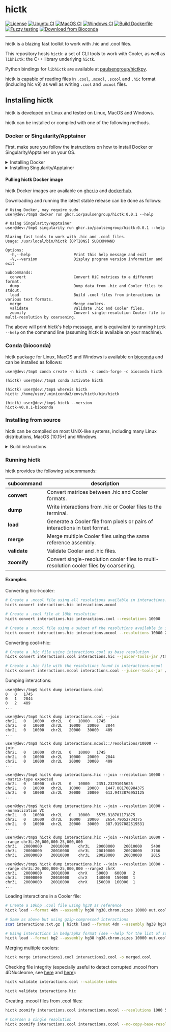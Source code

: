 <!--
Copyright (C) 2023 Roberto Rossini <roberros@uio.no>

SPDX-License-Identifier: MIT
-->

# hictk

[![License](https://img.shields.io/badge/license-MIT-green)](./LICENSE)
[![Ubuntu CI](https://github.com/paulsengroup/hictk/actions/workflows/ubuntu-ci.yml/badge.svg)](https://github.com/paulsengroup/hictk/actions/workflows/ubuntu-ci.yml)
[![MacOS CI](https://github.com/paulsengroup/hictk/actions/workflows/macos-ci.yml/badge.svg)](https://github.com/paulsengroup/hictk/actions/workflows/macos-ci.yml)
[![Windows CI](https://github.com/paulsengroup/hictk/actions/workflows/windows-ci.yml/badge.svg)](https://github.com/paulsengroup/hictk/actions/workflows/windows-ci.yml)
[![Build Dockerfile](https://github.com/paulsengroup/hictk/actions/workflows/build-dockerfile.yml/badge.svg)](https://github.com/paulsengroup/hictk/actions/workflows/build-dockerfile.yml)
[![Fuzzy testing](https://github.com/paulsengroup/hictk/actions/workflows/fuzzy-testing.yml/badge.svg)](https://github.com/paulsengroup/hictk/actions/workflows/fuzzy-testing.yml)
[![Download from Bioconda](https://img.shields.io/conda/vn/bioconda/hictk?label=bioconda&logo=Anaconda)](https://anaconda.org/bioconda/hictk)

<!-- [![Zenodo DOI]()]() -->
---

hictk is a blazing fast toolkit to work with .hic and .cool files.

This repository hosts `hictk`: a set of CLI tools to work with Cooler, as well as `libhictk`: the C++ library underlying `hictk`.

Python bindings for `libhictk` are available at [paulsengroup/hictkpy](https://github.com/paulsengroup/hictkpy).

hictk is capable of reading files in `.cool`, `.mcool`, `.scool` and `.hic` format (including hic v9) as well as writing `.cool` and `.mcool` files.

## Installing hictk

hictk is developed on Linux and tested on Linux, MacOS and Windows.

hictk can be installed or compiled with one of the following methods.

### Docker or Singularity/Apptainer

First, make sure you follow the instructions on how to install Docker or Singularity/Apptainer on your OS.

<details>
<summary>Installing Docker</summary>

The following instructions assume you have root/admin permissions.

- [Linux](https://docs.docker.com/desktop/install/linux-install/#generic-installation-steps/)
- [MacOS](https://docs.docker.com/desktop/install/mac-install/)
- [Windows](https://docs.docker.com/desktop/install/windows-install/)

On some Linux distributions just installing Docker is not enough.
You also need to start (and optionally enable) the appropriate service(s).
This is usually done with one of the following:

```bash
sudo systemctl start docker
sudo systemctl start docker.service
```

Refer to [Docker](https://docs.docker.com/engine/install/) or your distribution documentation for more details.

</details>

<details>
<summary>Installing Singularity/Apptainer</summary>

The following instructions assume you have root/admin permissions.

Apptainer can be easily installed using your system package manager.

[Here](https://apptainer.org/docs/admin/main/installation.html#install-from-pre-built-packages) you can find instructions for common Linux distributions such as Ubuntu.

Even if your distribution is not listed in the above documentation, your system package manager likely includes a package for Singularity or Apptainer. If this is not the case, then you must install Apptainer from source (instructions available [here](https://github.com/apptainer/apptainer/blob/release-1.1/INSTALL.md)).

</details>

#### Pulling hictk Docker image

hictk Docker images are available on [ghcr.io](https://github.com/paulsengroup/hictk/pkgs/container/hictk)
and [dockerhub](https://hub.docker.com/repository/docker/paulsengroup/hictk).

Downloading and running the latest stable release can be done as follows:

```console
# Using Docker, may require sudo
user@dev:/tmp$ docker run ghcr.io/paulsengroup/hictk:0.0.1 --help

# Using Singularity/Apptainer
user@dev:/tmp$ singularity run ghcr.io/paulsengroup/hictk:0.0.1 --help

Blazing fast tools to work with .hic and .cool files.
Usage: /usr/local/bin/hictk [OPTIONS] SUBCOMMAND

Options:
  -h,--help                   Print this help message and exit
  -V,--version                Display program version information and exit

Subcommands:
  convert                     Convert HiC matrices to a different format.
  dump                        Dump data from .hic and Cooler files to stdout.
  load                        Build .cool files from interactions in various text formats.
  merge                       Merge coolers.
  validate                    Validate .hic and Cooler files.
  zoomify                     Convert single-resolution Cooler file to multi-resolution by coarsening.
```

The above will print hictk's help message, and is equivalent to running `hictk --help` on the command line (assuming hictk is available on your machine).


### Conda (bioconda)

hictk package for Linux, MacOS and Windows is available on [bioconda](https://anaconda.org/bioconda/hictk) and can be installed as follows:

```console
user@dev:/tmp$ conda create -n hictk -c conda-forge -c bioconda hictk

(hictk) user@dev:/tmp$ conda activate hictk

(hictk) user@dev:/tmp$ whereis hictk
hictk: /home/user/.miniconda3/envs/hictk/bin/hictk

(hictk) user@dev:/tmp$ hictk --version
hictk-v0.0.1-bioconda
```

### Installing from source


hictk can be compiled on most UNIX-like systems, including many Linux distributions, MacOS (10.15+) and Windows.

<details>
<summary>Build instructions</summary>

## Build instructions

Instructions assume hictk is being built on a UNIX environment.

Building on Windows follows the same logic but some of the commands may be slightly different.

### Build requirements

Compiling hictk requires a compiler toolchain supporting C++17, such as:

- GCC 8+
- Clang 8+
- Apple-Clang 10.0+

Furthermore, the following tools are required:
- CMake 3.25+
- Conan 2+
- git 2.7+
- make or ninja
- Python3.6+ (including `pip`, required to install Conan)


We recommend to install CMake and Conan in a Python [virtualenv](https://virtualenvwrapper.readthedocs.io/en/stable/), but you are of course free to install the build dependencies in any way you want.

```bash
python3 -m venv /tmp/venv
/tmp/venv/bin/python3 -m pip install pip setuptools --upgrade
/tmp/venv/bin/python3 -m pip  install 'cmake>=3.25' 'conan>=2' ninja

# NOTE: It's important to activate the venv after installing CMake
. /tmp/venv/bin/activate

whereis cmake  # cmake: /tmp/venv/bin/cmake
whereis conan  # conan: /tmp/venv/bin/conan
whereis ninja  # ninja: /tmp/venv/bin/ninja

cmake --version
conan --version

# Detect compiler toolchain. It is usually a good idea to explicitly set CC and CXX
CC=gcc CXX=g++ conan profile detect --force
```

#### Getting the source code

Download from the [Release](https://github.com/paulsengroup/hictk/releases) page (recommended).
```bash
mkdir /tmp/hictk
curl -L 'https://github.com/paulsengroup/hictk/archive/refs/tags/v0.0.1.tar.gz' | tar --strip-components=1 -C /tmp/hictk -xzf -
```

Using git.
```bash
git clone https://github.com/paulsengroup/hictk.git /tmp/hictk

cd /tmp/hictk
git checkout v0.0.1  # Skip this step if you want to build the latest commit from main
```

#### Compiling hictk

```bash
# Activate venv
. /tmp/venv/bin/activate

# Set these variables to the number of CPU cores available on your machine
# You can check this with e.g.
# python -c 'import multiprocessing as mp; print(mp.cpu_count())')
export CONAN_CPU_COUNT=8
export CMAKE_BUILD_PARALLEL_LEVEL=8

# Install/build dependencies with Conan
conan install --build=missing \
              -pr default \
              -s build_type=Release \
              -s compiler.cppstd=17 \
              --output-folder=./build/ \
              .

# This may take a while, as CMake will run Conan to build hictk dependencies.
# Do not pass -G Ninja if you want CMake to use make instead of ninja
cmake -DCMAKE_BUILD_TYPE=Release \
      -DCMAKE_PREFIX_PATH="$PWD/build" \
      -DHICTK_ENABLE_TESTING=ON \
      -DHICTK_BUILD_TOOLS=ON \
      -G Ninja \
      -S /tmp/hictk \
      -B /tmp/hictk/build

cmake --build /tmp/hictk/build
```

To override the default compiler used by CMake, pass the following arguments to the first CMake command: `-DCMAKE_C_COMPILER=path/to/cc -DCMAKE_CXX_COMPILER=path/to/c++`

We highly recommend using the same compiler when running Conan and CMake.

## Running automated tests

Steps outlined in this section are optional but highly recommended.

#### Unit tests

```bash
# Activate venv
. /tmp/venv/bin/activate

cd /tmp/hictk
ctest --test-dir build/   \
      --schedule-random   \
      --output-on-failure \
      --no-tests=error    \
      --timeout 120       \
      -j8  # Change this to the number of available CPU cores
```

A successful run of the test suite will produce an output like the following:
```console
user@dev:/tmp/hictk$ ctest --test-dir build/ ...
...
63/70 Test #21: Cooler: init files - SHORT .......................................   Passed    0.02 sec
64/70 Test #57: HiC: pixel selector fetch (observed NONE BP 10000) - LONG ........   Passed    1.53 sec
65/70 Test  #5: Cooler: index validation - SHORT .................................   Passed    3.83 sec
66/70 Test #17: Cooler: index validation - SHORT .................................   Passed    3.62 sec
67/70 Test #37: Cooler: utils merge - LONG .......................................   Passed    4.35 sec
68/70 Test #67: Transformers (cooler) - SHORT ....................................   Passed    4.11 sec
69/70 Test #36: Cooler: dataset random iteration - MEDIUM ........................   Passed    5.50 sec
70/70 Test #40: Cooler: dataset large read/write - LONG ..........................   Passed   11.47 sec

100% tests passed, 0 tests failed out of 70

Total Test time (real) =  12.03 sec
```

__All tests are expected to pass. Do not ignore test failures!__

<details>
<summary> Troubleshooting test failures </summary>
If one or more test fail, try the following troubleshooting steps before reaching out for help.

1. Make sure you are running `ctest` from the root of the source tree (`/tmp/hictk` if you are following the instructions).
2. Make sure you are passing the correct build folder to `--test-dir`. Pass the absolute path if necessary (i.e. `--test-dir=/tmp/hictk/build/` if you are following the instructions).
3. Re-run `ctest` with `-j1`. This can be necessary on machines with very little memory (e.g. less than 2GB).
4. Before running `ctest`, create a temporary folder where your user has read-write permissions and where there are at least 100-200MB of space available.
   Then set variable `TMPDIR` to that folder and re-run `ctest`.
5.  Checksum the test dataset located under `test/data/` by running `sha256sum -c checksums.sha256`.
    If the checksumming fails or the folder doesn't exist, download and extract the `.tar.xz` file listed in file `cmake/FetchTestDataset.cmake`. Make sure you run `tar -xf` from the root of the repository (`/tmp/hictk` if you are following the instructions).

Example:
```bash
# Activate venv
. /tmp/venv/bin/activate

cd /tmp/hictk

# Make sure this is the URL listed  in file cmake/FetchTestDataset.cmake
curl -L 'https://zenodo.org/record/8143316/files/hictk_test_data.tar.xz?download=1' | tar -xJf -

# This should print "OK" if the check is successful
(cd test/data && sha256sum --quiet -c checksums.sha256 && 2>&1 echo OK)

mkdir ~/hictk-test-dir  # Remember to delete this folder

TMPDIR="$HOME/hictk-test-dir"      \
ctest --test-dir=/tmp/hictk/build/ \
      --schedule-random            \
      --output-on-failure          \
      --no-tests=error             \
      --timeout 600                \
      -j1

# rm -r ~/hictk-test-dir
```

If after trying the above steps the tests are still failing, feel free to start [discussion](https://github.com/paulsengroup/hictk/discussions) asking for help.

</details>


#### Integration tests

The integration test scripts depend on the following tools:

- cooler>=0.9
- java
- [juicer_tools](https://github.com/aidenlab/Juicebox/releases/latest) or [hic_tools](https://github.com/aidenlab/HiCTools/releases/latest)
- xz
- common UNIX shell commands

cooler can be installed using pip:
```bash
/tmp/venv/bin/pip3 install 'cooler>=0.9'
```

juicer_tools and hic_tools do not need to be installed, downloading the JAR file is enough:
```bash
curl -L 'https://github.com/aidenlab/HiCTools/releases/download/v3.30.00/hic_tools.3.30.00.jar' -o /tmp/hictk/hic_tools.jar
```

If not already installed, `xz` can usually be installed with your system package manager (on some Linux distributions the relevant package is called `xz-utils`).

```bash
# Activate venv
. /tmp/venv/bin/activate

cd /tmp/hictk

# hictk convert
test/scripts/hictk_convert_cool2hic.sh build/src/hictk/hictk juicer_tools.jar
test/scripts/hictk_convert_hic2cool.sh build/src/hictk/hictk

# hictk dump
test/scripts/hictk_dump_balanced.sh build/src/hictk/hictk
test/scripts/hictk_dump_bins.sh build/src/hictk/hictk
test/scripts/hictk_dump_chroms.sh build/src/hictk/hictk
test/scripts/hictk_dump_cis.sh build/src/hictk/hictk
test/scripts/hictk_dump_gw.sh build/src/hictk/hictk
test/scripts/hictk_dump_trans.sh build/src/hictk/hictk

# hictk load (sorted)
test/scripts/hictk_load_4dn.sh build/src/hictk/hictk sorted
test/scripts/hictk_load_bg2.sh build/src/hictk/hictk sorted
test/scripts/hictk_load_coo.sh build/src/hictk/hictk sorted

# hictk load (unsorted)
test/scripts/hictk_load_4dn.sh build/src/hictk/hictk unsorted
test/scripts/hictk_load_bg2.sh build/src/hictk/hictk unsorted
test/scripts/hictk_load_coo.sh build/src/hictk/hictk unsorted

# hictk merge
test/scripts/hictk_merge.sh build/src/hictk/hictk

# hictk validate
test/scripts/hictk_validate.sh build/src/hictk/hictk

# hictk zoomify
test/scripts/hictk_zoomify.sh build/src/hictk/hictk
```

## Installation

Once all tests have passed, `hictk` can be installed as follows:

```console
# Activate venv
user@dev:/tmp$ . /tmp/venv/bin/activate

# Install system-wide (requires root/admin rights)
user@dev:/tmp$ cmake --install /tmp/hictk/build
-- Install configuration: "Release"
-- Installing: /usr/local/bin/hictk
-- Set runtime path of "/usr/local/bin/hictk" to ""
-- Up-to-date: /usr/local/share/licenses/hictk/LICENSE
...

# Alternatively, install to custom path
user@dev:/tmp$ cmake --install /tmp/hictk/build --prefix "$HOME/.local/"
-- Install configuration: "Release"
-- Installing: /home/user/.local/bin/hictk
-- Set runtime path of "/home/user/.local/bin/hictk" to ""
-- Up-to-date: /home/user/.local/share/licenses/hictk/LICENSE
...
```

## Cleaning build artifacts

After successfully compiling hictk the following folders safely be removed:
- Python virtualenv: `/tmp/venv`
- hictk source tree: `/tmp/hictk`

If you are not using Conan in any other project feel free to also delete Conan's folder `~/.conan2/`

</details>


### Running hictk

hictk provides the following subcommands:

| subcommand   | description                                                                            |
|--------------|----------------------------------------------------------------------------------------|
| __convert__  | Convert matrices between .hic and Cooler formats.                                      |
| __dump__     | Write interactions from .hic or Cooler files to the terminal.                          |
| __load__     | Generate a Cooler file from pixels or pairs of interactions in text format.            |
| __merge__    | Merge multiple Cooler files using the same reference assembly.                         |
| __validate__ | Validate Cooler and .hic files.                                                        |
| __zoomify__  | Convert single-resolution cooler files to multi-resolution cooler files by coarsening. |

#### Examples

Converting hic->cooler:

```bash
# Create a .mcool file using all resolutions available in interactions.hic
hictk convert interactions.hic interactions.mcool

# Create a .cool file at 10kb resolution
hictk convert interactions.hic interactions.cool --resolutions 10000

# Create a .mcool file using a subset of the resolutions available in interactions.hic
hictk convert interactions.hic interactions.mcool --resolutions 10000 20000 50000
```

Converting cool->hic:

```bash
# Create a .hic file using interactions.cool as base resolution
hictk convert interactions.cool interactions.hic --juicer-tools-jar /tmp/hic_tools.jar

# Create a .hic file with the resolutions found in interactions.mcool
hictk convert interactions.mcool interactions.cool --juicer-tools-jar /tmp/hic_tools.jar
```

Dumping interactions:

```shell
user@dev:/tmp$ hictk dump interactions.cool
0	0	1745
0	1	2844
0	2	409
...

user@dev:/tmp$ hictk dump interactions.cool --join
chr2L	0	10000	chr2L	0	10000	1745
chr2L	0	10000	chr2L	10000	20000	2844
chr2L	0	10000	chr2L	20000	30000	409
...

user@dev:/tmp$ hictk dump interactions.mcool::/resolutions/10000 --join
chr2L	0	10000	chr2L	0	10000	1745
chr2L	0	10000	chr2L	10000	20000	2844
chr2L	0	10000	chr2L	20000	30000	409
...

user@dev:/tmp$ hictk dump interactions.hic --join --resolution 10000 --matrix-type expected
chr2L	0	10000	chr2L	0	10000	2351.23291015625
chr2L	0	10000	chr2L	10000	20000	1447.001708984375
chr2L	0	10000	chr2L	20000	30000	613.9473876953125
...

user@dev:/tmp$ hictk dump interactions.hic --join --resolution 10000 --normalization VC
chr2L	0	10000	chr2L	0	10000	3575.918701171875
chr2L	0	10000	chr2L	10000	20000	2654.79052734375
chr2L	0	10000	chr2L	20000	30000	387.9197082519531
...

user@dev:/tmp$ hictk dump interactions.hic --join --resolution 10000 --range chr3L:20,000,000-25,000,000
chr3L	20000000	20010000	chr3L	20000000	20010000	5400
chr3L	20000000	20010000	chr3L	20010000	20020000	3766
chr3L	20000000	20010000	chr3L	20020000	20030000	2015

user@dev:/tmp$ hictk dump interactions.hic --join --resolution 10000 --range chr3L:20,000,000-25,000,000 --range2 chrX
chr3L	20000000	20010000	chrX	50000	60000	2
chr3L	20000000	20010000	chrX	140000	150000	1
chr3L	20000000	20010000	chrX	150000	160000	1
...
```

Loading interactions in a Cooler file:

```bash
# Create a 10kbp .cool file using hg38 as reference
hictk load --format 4dn --assembly hg38 hg38.chrom.sizes 10000 out.cool < interactions.txt

# Same as above but using gzip-compressed interactions
zcat interactions.txt.gz | hictk load --format 4dn --assembly hg38 hg38.chrom.sizes 10000 out.cool

# Using interactions in bedgraph2 format (see --help for the list of supported formats)
hictk load --format bg2 --assembly hg38 hg38.chrom.sizes 10000 out.cool < interactions.txt
```

Merging multiple coolers:

```bash
hictk merge interactions1.cool interactions2.cool -o merged.cool
```

Checking file integrity (especially useful to detect corrupted .mcool from 4DNucleome, see [here](https://github.com/robomics/20221129_4dnucleome_bug_report) and [here](https://github.com/open2c/cooler/issues/319)):

```bash
hictk validate interactions.cool --validate-index

hictk validate interactions.hic
```

Creating .mcool files from .cool files:

```bash
hictk zoomify interactions.cool interactions.mcool --resolutions 1000 5000 10000 ...

# Coarsen a single resolution
hictk zoomify interactions.cool interactions.ccool --no-copy-base-resolution --resolutions 10000
```
